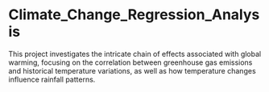 # Climate_Change_Regression_Analysis
This project investigates the intricate chain of effects associated with global warming, focusing on the correlation between greenhouse gas emissions and historical temperature variations, as well as how temperature changes influence rainfall patterns. 
